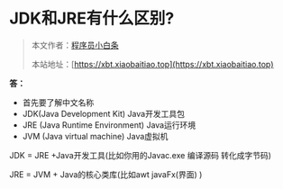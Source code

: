 # JDK和JRE有什么区别?

> 本文作者：[程序员小白条](https://github.com/luoye6)
>
> 本站地址：[https://xbt.xiaobaitiao.top](https://xbt.xiaobaitiao.top)

**答：**

- 首先要了解中文名称
- JDK(Java Development Kit) Java开发工具包
- JRE (Java Runtime Environment) Java运行环境
- JVM (Java virtual machine) Java虚拟机

JDK = JRE +Java开发工具(比如你用的Javac.exe 编译源码 转化成字节码)

JRE = JVM + Java的核心类库(比如awt javaFx(界面) )